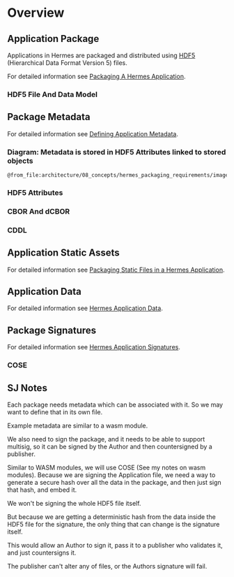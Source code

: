 # Overview

## Application Package

Applications in Hermes are packaged and distributed using [HDF5] (Hierarchical Data Format Version 5) files.

For detailed information see [Packaging A Hermes Application](./application.md).

### HDF5 File And Data Model

## Package Metadata

For detailed information see [Defining Application Metadata](./metadata.md).

### Diagram: Metadata is stored in HDF5 Attributes linked to stored objects

```kroki-excalidraw
@from_file:architecture/08_concepts/hermes_packaging_requirements/images/hermes_app_object_metadata.excalidraw
```

### HDF5 Attributes

### CBOR And dCBOR

### CDDL

## Application Static Assets

For detailed information see [Packaging Static Files in a Hermes Application](./static.md).

## Application Data

For detailed information see [Hermes Application Data](./data.md).

## Package Signatures

For detailed information see [Hermes Application Signatures](./signatures.md).

### COSE

## **SJ Notes**

Each package needs metadata which can be associated with it.
So we may want to define that in its own file.

Example metadata are similar to a wasm module.

We also need to sign the package, and it needs to be able to support multisig, so it can be signed by the Author and then
countersigned by a publisher.

Similar to WASM modules, we will use COSE (See my notes on wasm modules).
Because we are signing the Application file, we need a way to generate a secure hash over all the data in the package, and
then just sign that hash, and embed it.

We won't be signing the whole HDF5 file itself.

But because we are getting a deterministic hash from the data inside the HDF5 file for the signature, the only thing that can
change is the signature itself.

This would allow an Author to sign it, pass it to a publisher who validates it, and just countersigns it.

 The publisher can't alter any of files, or the Authors signature will fail.

[HDF5]: https://docs.hdfgroup.org/hdf5/develop/
